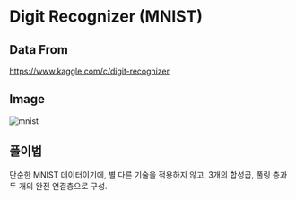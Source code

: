 # Digit Recognizer (MNIST)

## Data From

https://www.kaggle.com/c/digit-recognizer

## Image
![mnist](https://user-images.githubusercontent.com/51351974/111782829-d44ec400-88fc-11eb-9881-6b58ff5d80c1.JPG)

## 풀이법
단순한 MNIST 데이터이기에, 별 다른 기술을 적용하지 않고, 3개의 합성곱, 풀링 층과 두 개의 완전 연결층으로 구성.
